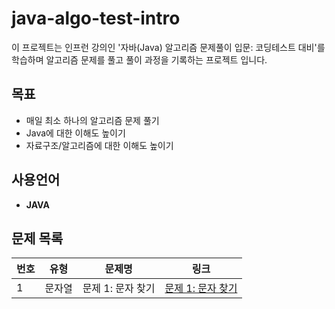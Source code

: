 # java-algo-test-intro
이 프로젝트는 인프런 강의인 '자바(Java) 알고리즘 문제풀이 입문: 코딩테스트 대비'를 학습하며 알고리즘 문제를 풀고 풀이 과정을 기록하는 프로젝트 입니다.

## 목표
- 매일 최소 하나의 알고리즘 문제 풀기
- Java에 대한 이해도 높이기
- 자료구조/알고리즘에 대한 이해도 높이기

## 사용언어
- **JAVA**

## 문제 목록

| 번호 | 유형  | 문제명         | 링크                                                         |
|------|-----|-------------|------------------------------------------------------------|
| 1    | 문자열 | 문제 1: 문자 찾기 | [문제 1: 문자 찾기](./src/String/Day1_CharacterSearch_README.md) |


